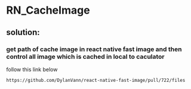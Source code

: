 # RN_CacheImage

## solution:
### get path of cache image in react native fast image and then control all image which is cached in local to caculator

follow this link below
```
https://github.com/DylanVann/react-native-fast-image/pull/722/files
```
